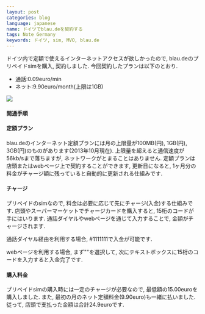 ```yaml
---
layout: post
categories: blog
language: japanese
name: ドイツでblau.deを契約する
tags: Note Germany
keywords: ドイツ, sim, MVO, blau.de
---
```


ドイツ内で定額で使えるインターネットアクセスが欲しかったので, blau.deのプリペイドsimを購入, 契約しました. 今回契約したプランは以下のとおり.

* 通話:0.09euro/min
* ネット:9.90euro/month(上限は1GB)

![](https://lh6.googleusercontent.com/-hVoTW7OQYbU/UlF2Wu_ScmI/AAAAAAAAAg4/iztzk5aT95Q/s512/blau.jpg)

#### 開通手順

#### 定額プラン

blau.deのインターネット定額プランには月の上限量が100MB(円), 1GB(円), 3GB(円)のものがあります(2013年10月現在). 上限量を超えると通信速度が56kb/sまで落ちますが, ネットワークがとまることはありません. 定額プランは店頭またはwebページ上で契約することができます, 更新日になると, 1ヶ月分の料金がチャージ額に残っていると自動的に更新される仕組みです.

#### チャージ

プリペイドのsimなので, 料金は必要に応じて先にチャージ(入金)する仕組みです. 店頭やスーパーマーケットでチャージカードを購入すると, 15桁のコードが手にはいります. 通話ダイヤルやwebページを通じて入力することで, 金額がチャージされます.

通話ダイヤル経由を利用する場合, #1111111で入金が可能です.

webページを利用する場合, まず""を選択して, 次にテキストボックスに15桁のコードを入力すると入金完了です.

#### 購入料金

プリペイドsimの購入時には一定のチャージが必要なので, 最低額の15.00euroを購入しました. また, 最初の月のネット定額料金(9.90euro)も一緒に払いました. 従って, 店頭で支払った金額は合計24.9euroです.
